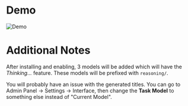 # Demo

![Demo](https://github.com/rmarfil3/openwebui-openrouter-reasoning-tokens/blob/main/DEMO.gif)


# Additional Notes

After installing and enabling, 3 models will be added which will have the _Thinking..._ feature.
These models will be prefixed with `reasoning/`.

You will probably have an issue with the generated titles.
You can go to Admin Panel -> Settings -> Interface, then change the **Task Model** to something else instead of "Current Model".
